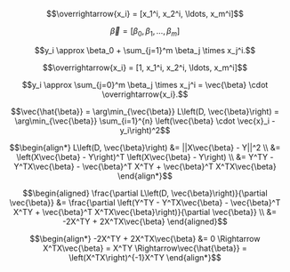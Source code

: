 $$\overrightarrow{x_i} = [x_1^i, x_2^i, \ldots, x_m^i]$$  

$$\vec{\beta} = [\beta_0, \beta_1, \ldots, \beta_m]$$

$$y_i \approx \beta_0 + \sum_{j=1}^m \beta_j \times x_j^i.$$

$$\overrightarrow{x_i} = [1, x_1^i, x_2^i, \ldots, x_m^i]$$

$$y_i \approx \sum_{j=0}^m \beta_j \times x_j^i = \vec{\beta} \cdot \overrightarrow{x_i}.$$

$$\vec{\hat{\beta}} = \arg\min_{\vec{\beta}} L\left(D, \vec{\beta}\right) = \arg\min_{\vec{\beta}} \sum_{i=1}^{n} \left(\vec{\beta} \cdot \vec{x}_i - y_i\right)^2$$

$$\begin{align*}
L\left(D, \vec{\beta}\right) &= ||X\vec{\beta} - Y||^2 \\
&= \left(X\vec{\beta} - Y\right)^T \left(X\vec{\beta} - Y\right) \\
&= Y^TY - Y^TX\vec{\beta} - \vec{\beta}^T X^TY + \vec{\beta}^T X^TX\vec{\beta}
\end{align*}$$

$$\begin{aligned}
\frac{\partial L\left(D, \vec{\beta}\right)}{\partial \vec{\beta}} 
&= \frac{\partial \left(Y^TY - Y^TX\vec{\beta} - \vec{\beta}^T X^TY + \vec{\beta}^T X^TX\vec{\beta}\right)}{\partial \vec{\beta}} \\
&= -2X^TY + 2X^TX\vec{\beta}
\end{aligned}$$

$$\begin{align*}
-2X^TY + 2X^TX\vec{\beta} &= 0 
\Rightarrow X^TX\vec{\beta} = X^TY 
\Rightarrow\vec{\hat{\beta}} = \left(X^TX\right)^{-1}X^TY
\end{align*}$$

